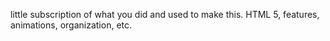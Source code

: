 little subscription of what you did and used to make this. HTML 5, features, animations, organization, etc.

